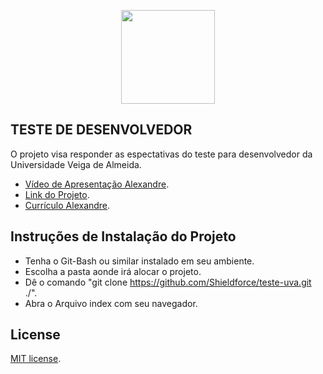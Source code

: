 <p align="center"><img src="https://www.mundodomarketing.com.br/mundodomarketing//images/materias/Marca%20UVA.PNG" width="150"></p>

## TESTE DE DESENVOLVEDOR

O projeto visa responder as espectativas do teste para desenvolvedor da Universidade Veiga de Almeida.

- [Vídeo de Apresentação Alexandre](https://www.youtube.com/watch?v=NPTH5Fo5nic&t=115s).
- [Link do Projeto](https://codelife.com.br).
- [Currículo Alexandre](https://docs.google.com/document/d/1hZi2q9eNHQsfBz0c01VULDf9OYprCuhBG59WNfzgf2M/edit?usp=sharing).

## Instruções de Instalação do Projeto

- Tenha o Git-Bash ou similar instalado em seu ambiente.
- Escolha a pasta aonde irá alocar o projeto.
- Dê o comando "git clone https://github.com/Shieldforce/teste-uva.git ./".
- Abra o Arquivo index com seu navegador.

## License

[MIT license](https://opensource.org/licenses/MIT).
